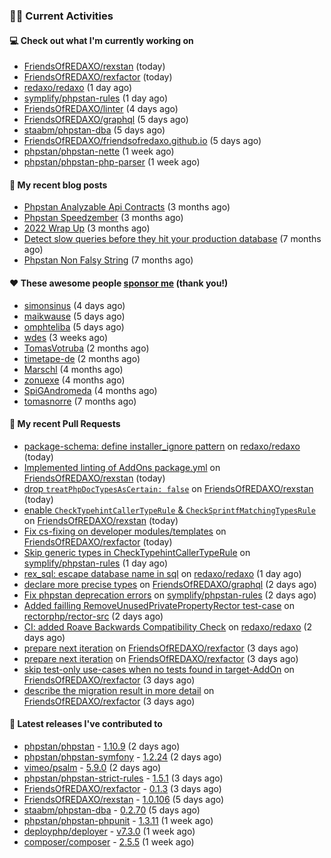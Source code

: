 ### 👨‍💻 Current Activities


#### 💻 Check out what I'm currently working on

- [FriendsOfREDAXO/rexstan](https://github.com/FriendsOfREDAXO/rexstan) (today)
- [FriendsOfREDAXO/rexfactor](https://github.com/FriendsOfREDAXO/rexfactor) (today)
- [redaxo/redaxo](https://github.com/redaxo/redaxo) (1 day ago)
- [symplify/phpstan-rules](https://github.com/symplify/phpstan-rules) (1 day ago)
- [FriendsOfREDAXO/linter](https://github.com/FriendsOfREDAXO/linter) (4 days ago)
- [FriendsOfREDAXO/graphql](https://github.com/FriendsOfREDAXO/graphql) (5 days ago)
- [staabm/phpstan-dba](https://github.com/staabm/phpstan-dba) (5 days ago)
- [FriendsOfREDAXO/friendsofredaxo.github.io](https://github.com/FriendsOfREDAXO/friendsofredaxo.github.io) (5 days ago)
- [phpstan/phpstan-nette](https://github.com/phpstan/phpstan-nette) (1 week ago)
- [phpstan/phpstan-php-parser](https://github.com/phpstan/phpstan-php-parser) (1 week ago)


#### 📜 My recent blog posts

- [Phpstan Analyzable Api Contracts](https://staabm.github.io/2022/12/29/phpstan-analyzable-api-contracts.html) (3 months ago)
- [Phpstan Speedzember](https://staabm.github.io/2022/12/23/phpstan-speedzember.html) (3 months ago)
- [2022 Wrap Up](https://staabm.github.io/2022/12/20/2022-wrap-up.html) (3 months ago)
- [Detect slow queries before they hit your production database](https://staabm.github.io/2022/08/16/phpstan-dba-query-plan-analysis.html) (7 months ago)
- [Phpstan Non Falsy String](https://staabm.github.io/2022/08/11/phpstan-non-falsy-string.html) (7 months ago)


#### ❤️ These awesome people [sponsor me](https://github.com/sponsors/staabm) (thank you!)

- [simonsinus](https://github.com/simonsinus) (4 days ago)
- [maikwause](https://github.com/maikwause) (5 days ago)
- [omphteliba](https://github.com/omphteliba) (5 days ago)
- [wdes](https://github.com/wdes) (3 weeks ago)
- [TomasVotruba](https://github.com/TomasVotruba) (2 months ago)
- [timetape-de](https://github.com/timetape-de) (2 months ago)
- [Marschl](https://github.com/Marschl) (4 months ago)
- [zonuexe](https://github.com/zonuexe) (4 months ago)
- [SpiGAndromeda](https://github.com/SpiGAndromeda) (4 months ago)
- [tomasnorre](https://github.com/tomasnorre) (7 months ago)


#### 🔨 My recent Pull Requests

- [package-schema: define installer_ignore pattern](https://github.com/redaxo/redaxo/pull/5681) on [redaxo/redaxo](https://github.com/redaxo/redaxo) (today)
- [Implemented linting of AddOns package.yml](https://github.com/FriendsOfREDAXO/rexstan/pull/460) on [FriendsOfREDAXO/rexstan](https://github.com/FriendsOfREDAXO/rexstan) (today)
- [drop `treatPhpDocTypesAsCertain: false`](https://github.com/FriendsOfREDAXO/rexstan/pull/459) on [FriendsOfREDAXO/rexstan](https://github.com/FriendsOfREDAXO/rexstan) (today)
- [enable `CheckTypehintCallerTypeRule` &amp; `CheckSprintfMatchingTypesRule`](https://github.com/FriendsOfREDAXO/rexstan/pull/458) on [FriendsOfREDAXO/rexstan](https://github.com/FriendsOfREDAXO/rexstan) (today)
- [Fix cs-fixing on developer modules/templates](https://github.com/FriendsOfREDAXO/rexfactor/pull/44) on [FriendsOfREDAXO/rexfactor](https://github.com/FriendsOfREDAXO/rexfactor) (today)
- [Skip generic types in CheckTypehintCallerTypeRule](https://github.com/symplify/phpstan-rules/pull/22) on [symplify/phpstan-rules](https://github.com/symplify/phpstan-rules) (1 day ago)
- [rex_sql: escape database name in sql](https://github.com/redaxo/redaxo/pull/5676) on [redaxo/redaxo](https://github.com/redaxo/redaxo) (1 day ago)
- [declare more precise types](https://github.com/FriendsOfREDAXO/graphql/pull/6) on [FriendsOfREDAXO/graphql](https://github.com/FriendsOfREDAXO/graphql) (2 days ago)
- [Fix phpstan deprecation errors](https://github.com/symplify/phpstan-rules/pull/21) on [symplify/phpstan-rules](https://github.com/symplify/phpstan-rules) (2 days ago)
- [Added failling RemoveUnusedPrivatePropertyRector test-case](https://github.com/rectorphp/rector-src/pull/3539) on [rectorphp/rector-src](https://github.com/rectorphp/rector-src) (2 days ago)
- [CI: added Roave Backwards Compatibility Check](https://github.com/redaxo/redaxo/pull/5665) on [redaxo/redaxo](https://github.com/redaxo/redaxo) (2 days ago)
- [prepare next iteration](https://github.com/FriendsOfREDAXO/rexfactor/pull/40) on [FriendsOfREDAXO/rexfactor](https://github.com/FriendsOfREDAXO/rexfactor) (3 days ago)
- [prepare next iteration](https://github.com/FriendsOfREDAXO/rexfactor/pull/39) on [FriendsOfREDAXO/rexfactor](https://github.com/FriendsOfREDAXO/rexfactor) (3 days ago)
- [skip test-only use-cases when no tests found in target-AddOn](https://github.com/FriendsOfREDAXO/rexfactor/pull/38) on [FriendsOfREDAXO/rexfactor](https://github.com/FriendsOfREDAXO/rexfactor) (3 days ago)
- [describe the migration result in more detail](https://github.com/FriendsOfREDAXO/rexfactor/pull/37) on [FriendsOfREDAXO/rexfactor](https://github.com/FriendsOfREDAXO/rexfactor) (3 days ago)


#### 🔭 Latest releases I've contributed to

- [phpstan/phpstan](https://github.com/phpstan/phpstan) - [1.10.9](https://github.com/phpstan/phpstan/releases/tag/1.10.9) (2 days ago)
- [phpstan/phpstan-symfony](https://github.com/phpstan/phpstan-symfony) - [1.2.24](https://github.com/phpstan/phpstan-symfony/releases/tag/1.2.24) (2 days ago)
- [vimeo/psalm](https://github.com/vimeo/psalm) - [5.9.0](https://github.com/vimeo/psalm/releases/tag/5.9.0) (2 days ago)
- [phpstan/phpstan-strict-rules](https://github.com/phpstan/phpstan-strict-rules) - [1.5.1](https://github.com/phpstan/phpstan-strict-rules/releases/tag/1.5.1) (3 days ago)
- [FriendsOfREDAXO/rexfactor](https://github.com/FriendsOfREDAXO/rexfactor) - [0.1.3](https://github.com/FriendsOfREDAXO/rexfactor/releases/tag/0.1.3) (3 days ago)
- [FriendsOfREDAXO/rexstan](https://github.com/FriendsOfREDAXO/rexstan) - [1.0.106](https://github.com/FriendsOfREDAXO/rexstan/releases/tag/1.0.106) (5 days ago)
- [staabm/phpstan-dba](https://github.com/staabm/phpstan-dba) - [0.2.70](https://github.com/staabm/phpstan-dba/releases/tag/0.2.70) (5 days ago)
- [phpstan/phpstan-phpunit](https://github.com/phpstan/phpstan-phpunit) - [1.3.11](https://github.com/phpstan/phpstan-phpunit/releases/tag/1.3.11) (1 week ago)
- [deployphp/deployer](https://github.com/deployphp/deployer) - [v7.3.0](https://github.com/deployphp/deployer/releases/tag/v7.3.0) (1 week ago)
- [composer/composer](https://github.com/composer/composer) - [2.5.5](https://github.com/composer/composer/releases/tag/2.5.5) (1 week ago)
